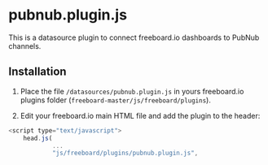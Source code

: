 pubnub.plugin.js
=========

This is a datasource plugin to connect freeboard.io dashboards to PubNub channels.


Installation
--------------

1. Place the file ```/datasources/pubnub.plugin.js``` in  yours freeboard.io plugins folder (```freeboard-master/js/freeboard/plugins```).

2. Edit your freeboard.io main HTML file and add the plugin to the header:

```js
<script type="text/javascript">
	head.js(
			...
			"js/freeboard/plugins/pubnub.plugin.js",
```
